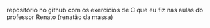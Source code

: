 repositório no github com os exercícios de C que eu fiz nas aulas do professor Renato (renatão da massa)
